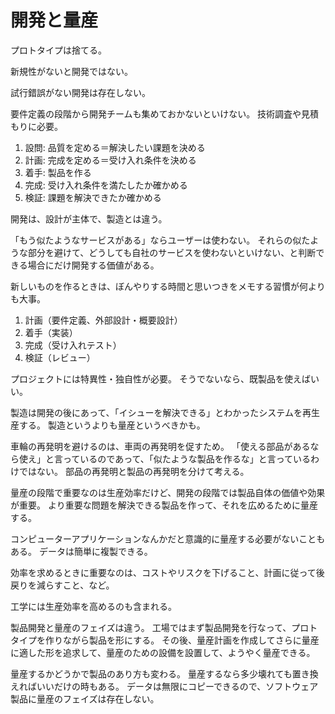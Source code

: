 # 開発と量産

プロトタイプは捨てる。

新規性がないと開発ではない。

試行錯誤がない開発は存在しない。

要件定義の段階から開発チームも集めておかないといけない。
技術調査や見積もりに必要。

1. 設問: 品質を定める＝解決したい課題を決める
2. 計画: 完成を定める＝受け入れ条件を決める
3. 着手: 製品を作る
4. 完成: 受け入れ条件を満たしたか確かめる
5. 検証: 課題を解決できたか確かめる

開発は、設計が主体で、製造とは違う。

「もう似たようなサービスがある」ならユーザーは使わない。
それらの似たような部分を避けて、どうしても自社のサービスを使わないといけない、と判断できる場合にだけ開発する価値がある。

新しいものを作るときは、ぼんやりする時間と思いつきをメモする習慣が何よりも大事。

1. 計画（要件定義、外部設計・概要設計）
2. 着手（実装）
3. 完成（受け入れテスト）
4. 検証（レビュー）

プロジェクトには特異性・独自性が必要。
そうでないなら、既製品を使えばいい。

製造は開発の後にあって、「イシューを解決できる」とわかったシステムを再生産する。
製造というよりも量産というべきかも。

車輪の再発明を避けるのは、車両の再発明を促すため。
「使える部品があるなら使え」と言っているのであって、「似たような製品を作るな」と言っているわけではない。
部品の再発明と製品の再発明を分けて考える。

量産の段階で重要なのは生産効率だけど、開発の段階では製品自体の価値や効果が重要。
より重要な問題を解決できる製品を作って、それを広めるために量産する。

コンピューターアプリケーションなんかだと意識的に量産する必要がないこともある。
データは簡単に複製できる。

効率を求めるときに重要なのは、コストやリスクを下げること、計画に従って後戻りを減らすこと、など。

工学には生産効率を高めるのも含まれる。

製品開発と量産のフェイズは違う。
工場ではまず製品開発を行なって、プロトタイプを作りながら製品を形にする。
その後、量産計画を作成してさらに量産に適した形を追求して、量産のための設備を設置して、ようやく量産できる。

量産するかどうかで製品のあり方も変わる。
量産するなら多少壊れても置き換えればいいだけの時もある。
データは無限にコピーできるので、ソフトウェア製品に量産のフェイズは存在しない。

